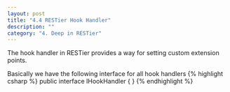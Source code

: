 ```yaml
---
layout: post
title: "4.4 RESTier Hook Handler"
description: ""
category: "4. Deep in RESTier"
---
```


The hook handler in RESTier provides a way for setting custom extension points.

Basically we have the following interface for all hook handlers
{% highlight csharp %}
public interface IHookHandler
{
}
{% endhighlight %}